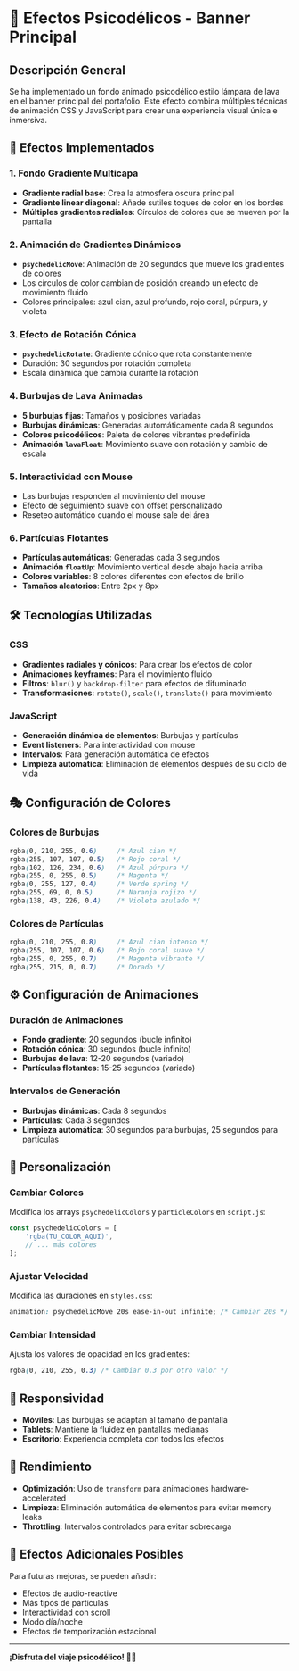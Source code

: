 # 🌈 Efectos Psicodélicos - Banner Principal

## Descripción General

Se ha implementado un fondo animado psicodélico estilo lámpara de lava en el banner principal del portafolio. Este efecto combina múltiples técnicas de animación CSS y JavaScript para crear una experiencia visual única e inmersiva.

## 🎨 Efectos Implementados

### 1. **Fondo Gradiente Multicapa**
- **Gradiente radial base**: Crea la atmosfera oscura principal
- **Gradiente linear diagonal**: Añade sutiles toques de color en los bordes
- **Múltiples gradientes radiales**: Círculos de colores que se mueven por la pantalla

### 2. **Animación de Gradientes Dinámicos**
- **`psychedelicMove`**: Animación de 20 segundos que mueve los gradientes de colores
- Los círculos de color cambian de posición creando un efecto de movimiento fluido
- Colores principales: azul cian, azul profundo, rojo coral, púrpura, y violeta

### 3. **Efecto de Rotación Cónica**
- **`psychedelicRotate`**: Gradiente cónico que rota constantemente
- Duración: 30 segundos por rotación completa
- Escala dinámica que cambia durante la rotación

### 4. **Burbujas de Lava Animadas**
- **5 burbujas fijas**: Tamaños y posiciones variadas
- **Burbujas dinámicas**: Generadas automáticamente cada 8 segundos
- **Colores psicodélicos**: Paleta de colores vibrantes predefinida
- **Animación `lavaFloat`**: Movimiento suave con rotación y cambio de escala

### 5. **Interactividad con Mouse**
- Las burbujas responden al movimiento del mouse
- Efecto de seguimiento suave con offset personalizado
- Reseteo automático cuando el mouse sale del área

### 6. **Partículas Flotantes**
- **Partículas automáticas**: Generadas cada 3 segundos
- **Animación `floatUp`**: Movimiento vertical desde abajo hacia arriba
- **Colores variables**: 8 colores diferentes con efectos de brillo
- **Tamaños aleatorios**: Entre 2px y 8px

## 🛠️ Tecnologías Utilizadas

### CSS
- **Gradientes radiales y cónicos**: Para crear los efectos de color
- **Animaciones keyframes**: Para el movimiento fluido
- **Filtros**: `blur()` y `backdrop-filter` para efectos de difuminado
- **Transformaciones**: `rotate()`, `scale()`, `translate()` para movimiento

### JavaScript
- **Generación dinámica de elementos**: Burbujas y partículas
- **Event listeners**: Para interactividad con mouse
- **Intervalos**: Para generación automática de efectos
- **Limpieza automática**: Eliminación de elementos después de su ciclo de vida

## 🎭 Configuración de Colores

### Colores de Burbujas
```css
rgba(0, 210, 255, 0.6)     /* Azul cian */
rgba(255, 107, 107, 0.5)   /* Rojo coral */
rgba(102, 126, 234, 0.6)   /* Azul púrpura */
rgba(255, 0, 255, 0.5)     /* Magenta */
rgba(0, 255, 127, 0.4)     /* Verde spring */
rgba(255, 69, 0, 0.5)      /* Naranja rojizo */
rgba(138, 43, 226, 0.4)    /* Violeta azulado */
```

### Colores de Partículas
```css
rgba(0, 210, 255, 0.8)     /* Azul cian intenso */
rgba(255, 107, 107, 0.6)   /* Rojo coral suave */
rgba(255, 0, 255, 0.7)     /* Magenta vibrante */
rgba(255, 215, 0, 0.7)     /* Dorado */
```

## ⚙️ Configuración de Animaciones

### Duración de Animaciones
- **Fondo gradiente**: 20 segundos (bucle infinito)
- **Rotación cónica**: 30 segundos (bucle infinito)
- **Burbujas de lava**: 12-20 segundos (variado)
- **Partículas flotantes**: 15-25 segundos (variado)

### Intervalos de Generación
- **Burbujas dinámicas**: Cada 8 segundos
- **Partículas**: Cada 3 segundos
- **Limpieza automática**: 30 segundos para burbujas, 25 segundos para partículas

## 🔧 Personalización

### Cambiar Colores
Modifica los arrays `psychedelicColors` y `particleColors` en `script.js`:

```javascript
const psychedelicColors = [
    'rgba(TU_COLOR_AQUI)',
    // ... más colores
];
```

### Ajustar Velocidad
Modifica las duraciones en `styles.css`:

```css
animation: psychedelicMove 20s ease-in-out infinite; /* Cambiar 20s */
```

### Cambiar Intensidad
Ajusta los valores de opacidad en los gradientes:

```css
rgba(0, 210, 255, 0.3) /* Cambiar 0.3 por otro valor */
```

## 📱 Responsividad

- **Móviles**: Las burbujas se adaptan al tamaño de pantalla
- **Tablets**: Mantiene la fluidez en pantallas medianas
- **Escritorio**: Experiencia completa con todos los efectos

## 🎯 Rendimiento

- **Optimización**: Uso de `transform` para animaciones hardware-accelerated
- **Limpieza**: Eliminación automática de elementos para evitar memory leaks
- **Throttling**: Intervalos controlados para evitar sobrecarga

## 🚀 Efectos Adicionales Posibles

Para futuras mejoras, se pueden añadir:
- Efectos de audio-reactive
- Más tipos de partículas
- Interactividad con scroll
- Modo día/noche
- Efectos de temporización estacional

---

**¡Disfruta del viaje psicodélico! 🌈✨** 